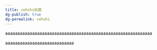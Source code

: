 ```yaml
---
title: cehshi标题
dg-publish: true
dg-permalink: cehshi
---
```


aaaaaaaaaaaaaaaaaaaaaaaaaaaaaaaaaaaaaaaaaaaaaaaaaaaaaaaaaaaa

aaaaaaaaaaaaaaaaaaaaaaaaaaaa